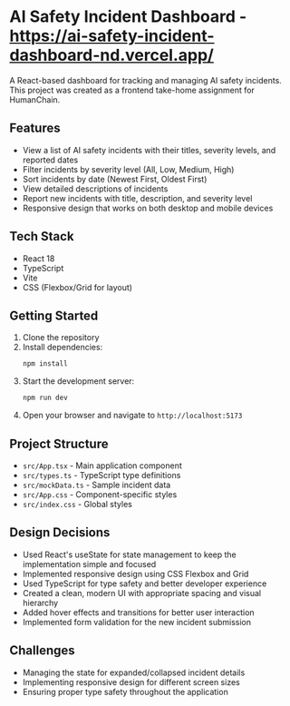 # AI Safety Incident Dashboard - https://ai-safety-incident-dashboard-nd.vercel.app/

A React-based dashboard for tracking and managing AI safety incidents. This project was created as a frontend take-home assignment for HumanChain.

## Features

- View a list of AI safety incidents with their titles, severity levels, and reported dates
- Filter incidents by severity level (All, Low, Medium, High)
- Sort incidents by date (Newest First, Oldest First)
- View detailed descriptions of incidents
- Report new incidents with title, description, and severity level
- Responsive design that works on both desktop and mobile devices

## Tech Stack

- React 18
- TypeScript
- Vite
- CSS (Flexbox/Grid for layout)

## Getting Started

1. Clone the repository
2. Install dependencies:
   ```bash
   npm install
   ```
3. Start the development server:
   ```bash
   npm run dev
   ```
4. Open your browser and navigate to `http://localhost:5173`

## Project Structure

- `src/App.tsx` - Main application component
- `src/types.ts` - TypeScript type definitions
- `src/mockData.ts` - Sample incident data
- `src/App.css` - Component-specific styles
- `src/index.css` - Global styles

## Design Decisions

- Used React's useState for state management to keep the implementation simple and focused
- Implemented responsive design using CSS Flexbox and Grid
- Used TypeScript for type safety and better developer experience
- Created a clean, modern UI with appropriate spacing and visual hierarchy
- Added hover effects and transitions for better user interaction
- Implemented form validation for the new incident submission

## Challenges

- Managing the state for expanded/collapsed incident details
- Implementing responsive design for different screen sizes
- Ensuring proper type safety throughout the application 
